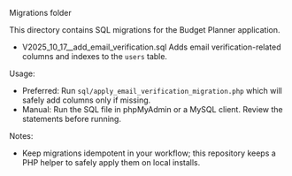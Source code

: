 Migrations folder

This directory contains SQL migrations for the Budget Planner application.

- V2025_10_17__add_email_verification.sql
  Adds email verification-related columns and indexes to the `users` table.

Usage:
- Preferred: Run `sql/apply_email_verification_migration.php` which will safely add columns only if missing.
- Manual: Run the SQL file in phpMyAdmin or a MySQL client. Review the statements before running.

Notes:
- Keep migrations idempotent in your workflow; this repository keeps a PHP helper to safely apply them on local installs.
